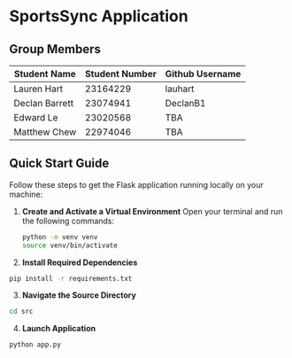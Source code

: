 # SportsSync Application

## Group Members

| Student Name   | Student Number | Github Username |
|----------------|----------------|-----------------|
| Lauren Hart    | 23164229       | lauhart         |
| Declan Barrett | 23074941       | DeclanB1        |
| Edward Le      | 23020568       | TBA             |
| Matthew Chew   | 22974046       | TBA             |


## Quick Start Guide

Follow these steps to get the Flask application running locally on your machine:

1. **Create and Activate a Virtual Environment**
   Open your terminal and run the following commands:
   ```bash
   python -m venv venv
   source venv/bin/activate

2. **Install Required Dependencies**

```bash
pip install -r requirements.txt
```

3. **Navigate the Source Directory**

```bash
cd src
```

4. **Launch Application**

```bash
python app.py
```

